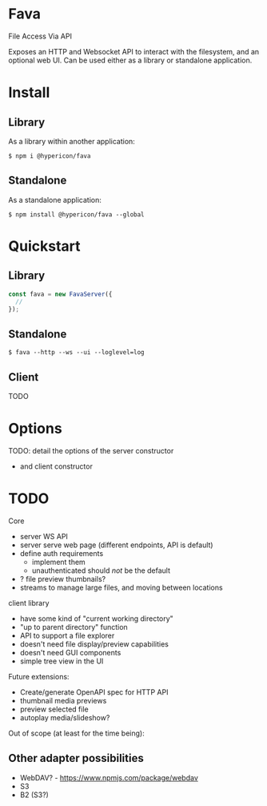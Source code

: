 
# Fava

File Access Via API

Exposes an HTTP and Websocket API to interact with the filesystem, and an optional web UI. Can be used either as a library or standalone application.

# Install

## Library

As a library within another application:

```
$ npm i @hypericon/fava
```

## Standalone

As a standalone application:

```
$ npm install @hypericon/fava --global
```

# Quickstart

## Library

```typescript
const fava = new FavaServer({
  // 
});
```

## Standalone

```
$ fava --http --ws --ui --loglevel=log
```

## Client

TODO

# Options

TODO: detail the options of the server constructor
- and client constructor

# TODO

Core

- server WS API
- server serve web page (different endpoints, API is default)
- define auth requirements
  - implement them
  - unauthenticated should *not* be the default
- ? file preview thumbnails?
- streams to manage large files, and moving between locations

client library

- have some kind of "current working directory"
- "up to parent directory" function
- API to support a file explorer
- doesn't need file display/preview capabilities
- doesn't need GUI components
- simple tree view in the UI

Future extensions:

- Create/generate OpenAPI spec for HTTP API
- thumbnail media previews
- preview selected file
- autoplay media/slideshow?

Out of scope (at least for the time being):



## Other adapter possibilities

- WebDAV? - https://www.npmjs.com/package/webdav
- S3
- B2 (S3?)
